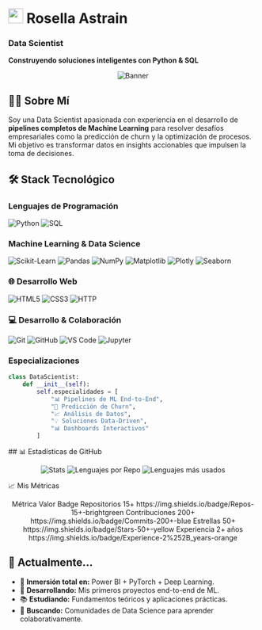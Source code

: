 # <img src="https://img.icons8.com/color/48/000000/data-configuration.png" width="30" /> Rosella Astrain
### Data Scientist

**Construyendo soluciones inteligentes con Python & SQL**

<div align="center">

![Banner](https://github-readme-streak-stats.herokuapp.com/?user=RosellaAM&theme=radical)

</div>

## 👨‍💻 Sobre Mí

Soy una Data Scientist apasionada con experiencia en el desarrollo de **pipelines completos de Machine Learning** para resolver desafíos empresariales como la predicción de churn y la optimización de procesos. Mi objetivo es transformar datos en insights accionables que impulsen la toma de decisiones.

## 🛠️ Stack Tecnológico

### **Lenguajes de Programación**
![Python](https://img.shields.io/badge/Python-3776AB?style=for-the-badge&logo=python&logoColor=white)
![SQL](https://img.shields.io/badge/SQL-4479A1?style=for-the-badge&logo=postgresql&logoColor=white)

### **Machine Learning & Data Science**
![Scikit-Learn](https://img.shields.io/badge/Scikit--Learn-F7931E?style=for-the-badge&logo=scikit-learn&logoColor=white)
![Pandas](https://img.shields.io/badge/Pandas-150458?style=for-the-badge&logo=pandas&logoColor=white)
![NumPy](https://img.shields.io/badge/NumPy-013243?style=for-the-badge&logo=numpy&logoColor=white)
![Matplotlib](https://img.shields.io/badge/Matplotlib-11557C?style=for-the-badge&logo=python&logoColor=white)
![Plotly](https://img.shields.io/badge/Plotly-3F4F75?style=for-the-badge&logo=plotly&logoColor=white)
![Seaborn](https://img.shields.io/badge/Seaborn-3776AB?style=for-the-badge&logo=python&logoColor=white)

### **🌐 Desarrollo Web**
![HTML5](https://img.shields.io/badge/HTML5-E34F26?style=for-the-badge&logo=html5&logoColor=white)
![CSS3](https://img.shields.io/badge/CSS3-1572B6?style=for-the-badge&logo=css3&logoColor=white)
![HTTP](https://img.shields.io/badge/HTTP-00599C?style=for-the-badge&logo=internet-explorer&logoColor=white)

### **💻 Desarrollo & Colaboración**
![Git](https://img.shields.io/badge/Git-F05032?style=for-the-badge&logo=git&logoColor=white)
![GitHub](https://img.shields.io/badge/GitHub-181717?style=for-the-badge&logo=github&logoColor=white)
![VS Code](https://img.shields.io/badge/VS_Code-007ACC?style=for-the-badge&logo=visualstudiocode&logoColor=white)
![Jupyter](https://img.shields.io/badge/Jupyter-F37626?style=for-the-badge&logo=jupyter&logoColor=white)


### **Especializaciones**
```python
class DataScientist:
    def __init__(self):
        self.especialidades = [
            "📊 Pipelines de ML End-to-End",
            "🔮 Predicción de Churn", 
            "📈 Análisis de Datos",
            "💡 Soluciones Data-Driven",
            "📊 Dashboards Interactivos"
        ]
```

## 📊 Estadísticas de GitHub
<div align="center">

<img src="https://github-profile-summary-cards.vercel.app/api/cards/stats?username=RosellaAM&theme=radical" alt="Stats"/>
<img src="https://github-profile-summary-cards.vercel.app/api/cards/repos-per-language?username=RosellaAM&theme=radical" alt="Lenguajes por Repo"/>
<img src="https://github-profile-summary-cards.vercel.app/api/cards/most-commit-language?username=RosellaAM&theme=radical" alt="Lenguajes más usados"/>

</div>

📈 Mis Métricas
<div align="center">
Métrica	Valor	Badge
Repositorios	15+	https://img.shields.io/badge/Repos-15+-brightgreen
Contribuciones	200+	https://img.shields.io/badge/Commits-200+-blue
Estrellas	50+	https://img.shields.io/badge/Stars-50+-yellow
Experiencia	2+ años	https://img.shields.io/badge/Experience-2%252B_years-orange
</div>


## 🌟 Actualmente...
- 🧠 **Inmersión total en:** Power BI + PyTorch + Deep Learning.
- 🔭 **Desarrollando:** Mis primeros proyectos end-to-end de ML.
- 📚 **Estudiando:** Fundamentos teóricos y aplicaciones prácticas.
- 👥 **Buscando:** Comunidades de Data Science para aprender colaborativamente.
  
